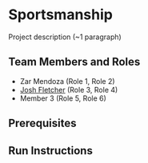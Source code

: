 # Sportsmanship

Project description (~1 paragraph)

## Team Members and Roles

* Zar Mendoza (Role 1, Role 2)
* [Josh Fletcher](https://github.com/Fletcher313/CIS350-HW2-FLETCHER) (Role 3, Role 4)
* Member 3 (Role 5, Role 6)

## Prerequisites

## Run Instructions
